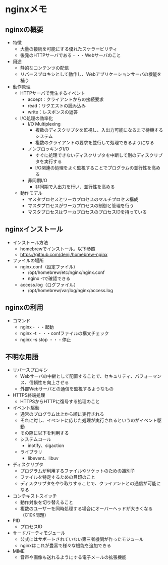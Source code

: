 # nginxメモ
## nginxの概要
* 特徴
    * 大量の接続を可能にする優れたスケラービリティ
    * 後発のHTTPサーバである・・・Webサーバのこと
* 用途
    * 静的なコンテンツの配信
    * リバースプロキシとして動作し、Webアプリケーションサーバの機能を補う
* 動作原理
    * HTTPサーバで発生するイベント
        * accept：クライアントからの接続要求
        * read：リクエストの読み込み
        * write：レスポンスの返答
    * I/O処理の効率化
        * I/O Multiplexing
            * 複数のディスクリプタを監視し、入出力可能になるまで待機するシステム
            * 複数のクライアントの要求を並行して処理できるようになる
        * ノンブロッキングI/O
            * すぐに処理できないディスクリプタを中断して別のディスクリプタを実行する
            * I/O関連の処理をよく監視することでプログラムの並行性を高める
        * 非同期I/O
            * 非同期で入出力を行い、並行性を高める
    * 動作モデル
        * マスタプロセスとワーカプロセスのマルチプロセス構成
        * マスタプロセスがワーカプロセスの制御と管理を行う
        * マスタプロセスはワーカプロセスのプロセスIDを持っている

## nginxインストール
* インストール方法
    * homebrewでインストール。以下参照
    * https://github.com/denji/homebrew-nginx
* ファイルの場所
    * nginx.conf（設定ファイル）
        * /opt/homebrew/etc/nginx/nginx.conf
        * nginx -tで確認できる
    * access.log（ログファイル）
        * /opt/homebrew/var/log/nginx/access.log

## nginxの利用
* コマンド
    * nginx・・・起動
    * nginx -t ・・・confファイルの構文チェック
    * nginx -s stop ・・・停止

## 不明な用語
* リバースプロキシ
    * Webサーバの中継として配置することで、セキュリティ、パフォーマンス、信頼性を向上させる
    * 外部Webサーバとの通信を監視するようなもの
* HTTPS終端処理
    * HTTPSからHTTPに復号する処理のこと
* イベント駆動
    * 通常のプログラムは上から順に実行される
    * それに対し、イベントに応じた処理が実行されるというのがイベント駆動
    * その際に以下を利用する
    * システムコール
        * inotify、sigaction
    * ライブラリ
        * libevent、libuv
* ディスクリプタ
    * プログラムが利用するファイルやソケットのための識別子
    * ファイルを特定するための目印のこと
    * ディスクリプタをやり取りすることで、クライアントとの通信が可能になる
* コンテキストスイッチ
    * 動作対象を切り替えること
    * 複数のユーザーを同時処理する場合にオーバーヘッドが大きくなる（C10K問題）
* PID
    * プロセスID
* サードパーティモジュール
    * 公式にはサポートされていない第三者機関が作ったモジュール
    * nginxはこれが豊富で様々な機能を追加できる
* MIME
    * 音声や画像も送れるようにする電子メールの拡張機能